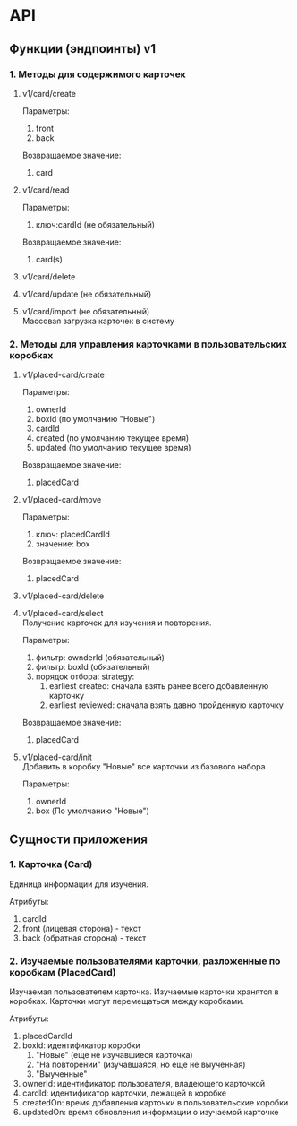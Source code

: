 # API

## Функции (эндпоинты) v1

### 1. Методы для содержимого карточек

1. v1/card/create

   Параметры:
   1. front
   2. back

   Возвращаемое значение:
   1. card
   
2. v1/card/read

   Параметры: 
   1. ключ:cardId (не обязательный)
   
   Возвращаемое значение:
   1. card(s)

3. v1/card/delete
4. v1/card/update (не обязательный)
5. v1/card/import (не обязательный) \
   Массовая загрузка карточек в систему

### 2. Методы для управления  карточками в пользовательских коробках

1. v1/placed-card/create

   Параметры:
   1. ownerId
   2. boxId (по умолчанию "Новые")
   3. cardId
   4. created (по умолчанию текущее время)
   5. updated (по умолчанию текущее время)

   Возвращаемое значение:
   1. placedCard

2. v1/placed-card/move

   Параметры:
   1. ключ: placedCardId
   2. значение: box
   
   Возвращаемое значение:
   1. placedCard

3. v1/placed-card/delete 

4. v1/placed-card/select \
   Получение карточек для изучения и повторения.

   Параметры:
   1. фильтр: ownderId (обязательный) 
   2. фильтр: boxId (обязательный)
   3. порядок отбора: strategy: 
      1. earliest created: сначала взять ранее всего добавленную карточку
      2. earliest reviewed: сначала взять давно пройденную карточку

   Возвращаемое значение:
   1. placedCard 

5. v1/placed-card/init \
   Добавить в коробку "Новые" все карточки из базового набора

   Параметры:
   1. ownerId
   2. box (По умолчанию "Новые")

## Сущности приложения

### 1. Карточка (Card)
Единица информации для изучения. 

Атрибуты:
1. cardId
2. front (лицевая сторона) - текст
3. back (обратная сторона) - текст

### 2. Изучаемые пользователями карточки, разложенные по коробкам (PlacedCard)
Изучаемая пользователем карточка.
Изучаемые карточки хранятся в коробках. Карточки могут перемещаться между коробками. 

Атрибуты:
1. placedCardId
2. boxId: идентификатор коробки
   1. "Новые" (еще не изучавшиеся карточка) 
   2. "На повторении" (изучавшаяся, но еще не выученная) 
   3. "Выученные"
3. ownerId: идентификатор пользователя, владеющего карточкой
4. cardId: идентификатор карточки, лежащей в коробке
5. createdOn: время добавления карточки в пользовательские коробки
6. updatedOn: время обновления информации о изучаемой карточке



